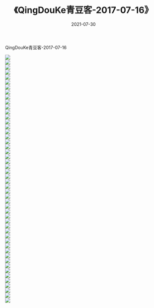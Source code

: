 ﻿---
layout: post
title:  《QingDouKe青豆客-2017-07-16》
date:   2021-07-30
img: http://img.660000.xyz/Sharelink/网络美图/2021/QingDouKe青豆客-2017-07-16/000.jpg
categories: [美女, 清纯, 唯美]
---

QingDouKe青豆客-2017-07-16

  ![](http://img.660000.xyz/Sharelink/网络美图/2021/QingDouKe青豆客-2017-07-16/001.jpg) <br> ![](http://img.660000.xyz/Sharelink/网络美图/2021/QingDouKe青豆客-2017-07-16/002.jpg) <br> ![](http://img.660000.xyz/Sharelink/网络美图/2021/QingDouKe青豆客-2017-07-16/003.jpg) <br> ![](http://img.660000.xyz/Sharelink/网络美图/2021/QingDouKe青豆客-2017-07-16/004.jpg) <br> ![](http://img.660000.xyz/Sharelink/网络美图/2021/QingDouKe青豆客-2017-07-16/005.jpg) <br> ![](http://img.660000.xyz/Sharelink/网络美图/2021/QingDouKe青豆客-2017-07-16/006.jpg) <br> ![](http://img.660000.xyz/Sharelink/网络美图/2021/QingDouKe青豆客-2017-07-16/007.jpg) <br> ![](http://img.660000.xyz/Sharelink/网络美图/2021/QingDouKe青豆客-2017-07-16/008.jpg) <br> ![](http://img.660000.xyz/Sharelink/网络美图/2021/QingDouKe青豆客-2017-07-16/009.jpg) <br> ![](http://img.660000.xyz/Sharelink/网络美图/2021/QingDouKe青豆客-2017-07-16/010.jpg) <br> ![](http://img.660000.xyz/Sharelink/网络美图/2021/QingDouKe青豆客-2017-07-16/011.jpg) <br> ![](http://img.660000.xyz/Sharelink/网络美图/2021/QingDouKe青豆客-2017-07-16/012.jpg) <br> ![](http://img.660000.xyz/Sharelink/网络美图/2021/QingDouKe青豆客-2017-07-16/013.jpg) <br> ![](http://img.660000.xyz/Sharelink/网络美图/2021/QingDouKe青豆客-2017-07-16/014.jpg) <br> ![](http://img.660000.xyz/Sharelink/网络美图/2021/QingDouKe青豆客-2017-07-16/015.jpg) <br> ![](http://img.660000.xyz/Sharelink/网络美图/2021/QingDouKe青豆客-2017-07-16/016.jpg) <br> ![](http://img.660000.xyz/Sharelink/网络美图/2021/QingDouKe青豆客-2017-07-16/017.jpg) <br> ![](http://img.660000.xyz/Sharelink/网络美图/2021/QingDouKe青豆客-2017-07-16/018.jpg) <br> ![](http://img.660000.xyz/Sharelink/网络美图/2021/QingDouKe青豆客-2017-07-16/019.jpg) <br> ![](http://img.660000.xyz/Sharelink/网络美图/2021/QingDouKe青豆客-2017-07-16/020.jpg) <br> ![](http://img.660000.xyz/Sharelink/网络美图/2021/QingDouKe青豆客-2017-07-16/021.jpg) <br> ![](http://img.660000.xyz/Sharelink/网络美图/2021/QingDouKe青豆客-2017-07-16/022.jpg) <br> ![](http://img.660000.xyz/Sharelink/网络美图/2021/QingDouKe青豆客-2017-07-16/023.jpg) <br> ![](http://img.660000.xyz/Sharelink/网络美图/2021/QingDouKe青豆客-2017-07-16/024.jpg) <br> ![](http://img.660000.xyz/Sharelink/网络美图/2021/QingDouKe青豆客-2017-07-16/025.jpg) <br> ![](http://img.660000.xyz/Sharelink/网络美图/2021/QingDouKe青豆客-2017-07-16/026.jpg) <br> ![](http://img.660000.xyz/Sharelink/网络美图/2021/QingDouKe青豆客-2017-07-16/027.jpg) <br> ![](http://img.660000.xyz/Sharelink/网络美图/2021/QingDouKe青豆客-2017-07-16/028.jpg) <br> ![](http://img.660000.xyz/Sharelink/网络美图/2021/QingDouKe青豆客-2017-07-16/029.jpg) <br> ![](http://img.660000.xyz/Sharelink/网络美图/2021/QingDouKe青豆客-2017-07-16/030.jpg) <br> ![](http://img.660000.xyz/Sharelink/网络美图/2021/QingDouKe青豆客-2017-07-16/031.jpg) <br> ![](http://img.660000.xyz/Sharelink/网络美图/2021/QingDouKe青豆客-2017-07-16/032.jpg) <br> ![](http://img.660000.xyz/Sharelink/网络美图/2021/QingDouKe青豆客-2017-07-16/033.jpg) <br> ![](http://img.660000.xyz/Sharelink/网络美图/2021/QingDouKe青豆客-2017-07-16/034.jpg) <br> ![](http://img.660000.xyz/Sharelink/网络美图/2021/QingDouKe青豆客-2017-07-16/035.jpg) <br> ![](http://img.660000.xyz/Sharelink/网络美图/2021/QingDouKe青豆客-2017-07-16/036.jpg) <br> ![](http://img.660000.xyz/Sharelink/网络美图/2021/QingDouKe青豆客-2017-07-16/037.jpg) <br> ![](http://img.660000.xyz/Sharelink/网络美图/2021/QingDouKe青豆客-2017-07-16/038.jpg) <br> ![](http://img.660000.xyz/Sharelink/网络美图/2021/QingDouKe青豆客-2017-07-16/039.jpg) <br> ![](http://img.660000.xyz/Sharelink/网络美图/2021/QingDouKe青豆客-2017-07-16/040.jpg) <br> ![](http://img.660000.xyz/Sharelink/网络美图/2021/QingDouKe青豆客-2017-07-16/041.jpg) <br> ![](http://img.660000.xyz/Sharelink/网络美图/2021/QingDouKe青豆客-2017-07-16/042.jpg) <br> ![](http://img.660000.xyz/Sharelink/网络美图/2021/QingDouKe青豆客-2017-07-16/043.jpg) <br> ![](http://img.660000.xyz/Sharelink/网络美图/2021/QingDouKe青豆客-2017-07-16/044.jpg) <br> ![](http://img.660000.xyz/Sharelink/网络美图/2021/QingDouKe青豆客-2017-07-16/045.jpg) <br> ![](http://img.660000.xyz/Sharelink/网络美图/2021/QingDouKe青豆客-2017-07-16/046.jpg) <br> ![](http://img.660000.xyz/Sharelink/网络美图/2021/QingDouKe青豆客-2017-07-16/047.jpg) <br> ![](http://img.660000.xyz/Sharelink/网络美图/2021/QingDouKe青豆客-2017-07-16/048.jpg) <br> ![](http://img.660000.xyz/Sharelink/网络美图/2021/QingDouKe青豆客-2017-07-16/049.jpg) <br> ![](http://img.660000.xyz/Sharelink/网络美图/2021/QingDouKe青豆客-2017-07-16/050.jpg) <br>